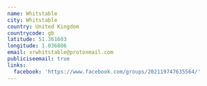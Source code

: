 ```yaml
---
name: Whitstable
city: Whitstable
country: United Kingdom
countrycode: gb
latitude: 51.361603
longitude: 1.036806
email: xrwhitstable@protonmail.com
publiciseemail: true
links:
  facebook: 'https://www.facebook.com/groups/202119747635564/'
---
```


